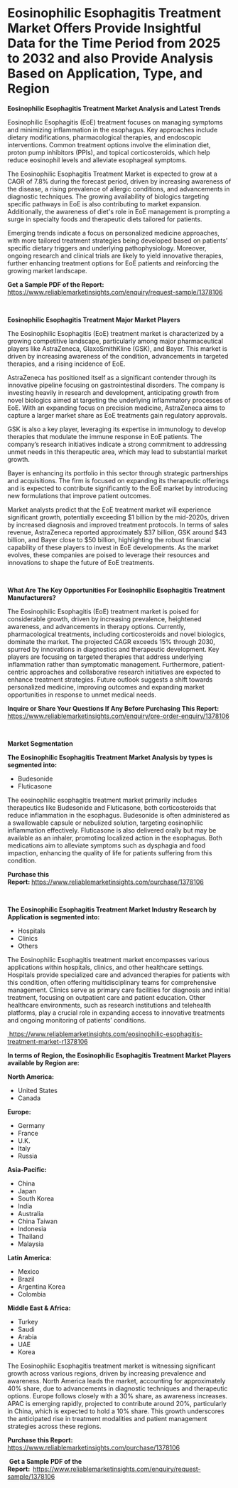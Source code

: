 <p><h1>Eosinophilic Esophagitis Treatment Market Offers Provide Insightful Data for the Time Period from 2025 to 2032 and also Provide Analysis Based on Application, Type, and Region</h1></p><p><strong>Eosinophilic Esophagitis Treatment Market Analysis and Latest Trends</strong></p>
<p><p>Eosinophilic Esophagitis (EoE) treatment focuses on managing symptoms and minimizing inflammation in the esophagus. Key approaches include dietary modifications, pharmacological therapies, and endoscopic interventions. Common treatment options involve the elimination diet, proton pump inhibitors (PPIs), and topical corticosteroids, which help reduce eosinophil levels and alleviate esophageal symptoms. </p><p>The Eosinophilic Esophagitis Treatment Market is expected to grow at a CAGR of 7.8% during the forecast period, driven by increasing awareness of the disease, a rising prevalence of allergic conditions, and advancements in diagnostic techniques. The growing availability of biologics targeting specific pathways in EoE is also contributing to market expansion. Additionally, the awareness of diet's role in EoE management is prompting a surge in specialty foods and therapeutic diets tailored for patients. </p><p>Emerging trends indicate a focus on personalized medicine approaches, with more tailored treatment strategies being developed based on patients’ specific dietary triggers and underlying pathophysiology. Moreover, ongoing research and clinical trials are likely to yield innovative therapies, further enhancing treatment options for EoE patients and reinforcing the growing market landscape.</p></p>
<p><strong>Get a Sample PDF of the Report:&nbsp;</strong> <a href="https://www.reliablemarketinsights.com/enquiry/request-sample/1378106?utm_campaign=2642&utm_medium=2&utm_source=Github&utm_content=ia&utm_term=13042025&utm_id=eosinophilic-esophagitis-treatment">https://www.reliablemarketinsights.com/enquiry/request-sample/1378106</a></p>
<p>&nbsp;</p>
<p><strong>Eosinophilic Esophagitis Treatment Major Market Players</strong></p>
<p><p>The Eosinophilic Esophagitis (EoE) treatment market is characterized by a growing competitive landscape, particularly among major pharmaceutical players like AstraZeneca, GlaxoSmithKline (GSK), and Bayer. This market is driven by increasing awareness of the condition, advancements in targeted therapies, and a rising incidence of EoE.</p><p>AstraZeneca has positioned itself as a significant contender through its innovative pipeline focusing on gastrointestinal disorders. The company is investing heavily in research and development, anticipating growth from novel biologics aimed at targeting the underlying inflammatory processes of EoE. With an expanding focus on precision medicine, AstraZeneca aims to capture a larger market share as EoE treatments gain regulatory approvals.</p><p>GSK is also a key player, leveraging its expertise in immunology to develop therapies that modulate the immune response in EoE patients. The company’s research initiatives indicate a strong commitment to addressing unmet needs in this therapeutic area, which may lead to substantial market growth.</p><p>Bayer is enhancing its portfolio in this sector through strategic partnerships and acquisitions. The firm is focused on expanding its therapeutic offerings and is expected to contribute significantly to the EoE market by introducing new formulations that improve patient outcomes.</p><p>Market analysts predict that the EoE treatment market will experience significant growth, potentially exceeding $1 billion by the mid-2020s, driven by increased diagnosis and improved treatment protocols. In terms of sales revenue, AstraZeneca reported approximately $37 billion, GSK around $43 billion, and Bayer close to $50 billion, highlighting the robust financial capability of these players to invest in EoE developments. As the market evolves, these companies are poised to leverage their resources and innovations to shape the future of EoE treatments.</p></p>
<p>&nbsp;</p>
<p><strong>What Are The Key Opportunities For Eosinophilic Esophagitis Treatment Manufacturers?</strong></p>
<p><p>The Eosinophilic Esophagitis (EoE) treatment market is poised for considerable growth, driven by increasing prevalence, heightened awareness, and advancements in therapy options. Currently, pharmacological treatments, including corticosteroids and novel biologics, dominate the market. The projected CAGR exceeds 15% through 2030, spurred by innovations in diagnostics and therapeutic development. Key players are focusing on targeted therapies that address underlying inflammation rather than symptomatic management. Furthermore, patient-centric approaches and collaborative research initiatives are expected to enhance treatment strategies. Future outlook suggests a shift towards personalized medicine, improving outcomes and expanding market opportunities in response to unmet medical needs.</p></p>
<p><strong>Inquire or Share Your Questions If Any Before Purchasing This Report:</strong> <a href="https://www.reliablemarketinsights.com/enquiry/pre-order-enquiry/1378106?utm_campaign=2642&utm_medium=2&utm_source=Github&utm_content=ia&utm_term=13042025&utm_id=eosinophilic-esophagitis-treatment">https://www.reliablemarketinsights.com/enquiry/pre-order-enquiry/1378106</a></p>
<p>&nbsp;</p>
<p><strong>Market Segmentation</strong></p>
<p><strong>The Eosinophilic Esophagitis Treatment Market Analysis by types is segmented into:</strong></p>
<p><ul><li>Budesonide</li><li>Fluticasone</li></ul></p>
<p><p>The eosinophilic esophagitis treatment market primarily includes therapeutics like Budesonide and Fluticasone, both corticosteroids that reduce inflammation in the esophagus. Budesonide is often administered as a swallowable capsule or nebulized solution, targeting eosinophilic inflammation effectively. Fluticasone is also delivered orally but may be available as an inhaler, promoting localized action in the esophagus. Both medications aim to alleviate symptoms such as dysphagia and food impaction, enhancing the quality of life for patients suffering from this condition.</p></p>
<p><strong>Purchase this Report:&nbsp;</strong><a href="https://www.reliablemarketinsights.com/purchase/1378106?utm_campaign=2642&utm_medium=2&utm_source=Github&utm_content=ia&utm_term=13042025&utm_id=eosinophilic-esophagitis-treatment">https://www.reliablemarketinsights.com/purchase/1378106</a></p>
<p>&nbsp;</p>
<p><strong>The Eosinophilic Esophagitis Treatment Market Industry Research by Application is segmented into:</strong></p>
<p><ul><li>Hospitals</li><li>Clinics</li><li>Others</li></ul></p>
<p><p>The Eosinophilic Esophagitis treatment market encompasses various applications within hospitals, clinics, and other healthcare settings. Hospitals provide specialized care and advanced therapies for patients with this condition, often offering multidisciplinary teams for comprehensive management. Clinics serve as primary care facilities for diagnosis and initial treatment, focusing on outpatient care and patient education. Other healthcare environments, such as research institutions and telehealth platforms, play a crucial role in expanding access to innovative treatments and ongoing monitoring of patients’ conditions.</p></p>
<p><a href="https://www.reliablemarketinsights.com/eosinophilic-esophagitis-treatment-market-r1378106?utm_campaign=2642&utm_medium=2&utm_source=Github&utm_content=ia&utm_term=13042025&utm_id=eosinophilic-esophagitis-treatment">&nbsp;https://www.reliablemarketinsights.com/eosinophilic-esophagitis-treatment-market-r1378106</a></p>
<p><strong>In terms of Region, the Eosinophilic Esophagitis Treatment Market Players available by Region are:</strong></p>
<p>
    <p> <strong> North America: </strong>
        <ul>
            <li>United States</li>
            <li>Canada</li>
        </ul>
        </p> 
    <p> <strong> Europe: </strong>
        <ul>
            <li>Germany</li>
            <li>France</li>
            <li>U.K.</li>
            <li>Italy</li>
            <li>Russia</li>
        </ul>
        </p> 
    <p> <strong> Asia-Pacific: </strong>
        <ul>
            <li>China</li>
            <li>Japan</li>
            <li>South Korea</li>
            <li>India</li>
            <li>Australia</li>
            <li>China Taiwan</li>
            <li>Indonesia</li>
            <li>Thailand</li>
            <li>Malaysia</li>
        </ul>
        </p> 
    <p> <strong> Latin America: </strong>
        <ul>
            <li>Mexico</li>
            <li>Brazil</li>
            <li>Argentina Korea</li>
            <li>Colombia</li>
        </ul>
        </p> 
    <p> <strong> Middle East & Africa: </strong>
        <ul>
            <li>Turkey</li>
            <li>Saudi</li>
            <li>Arabia</li>
            <li>UAE</li>
            <li>Korea</li>
        </ul>
    </p>
    </p>
<p><p>The Eosinophilic Esophagitis treatment market is witnessing significant growth across various regions, driven by increasing prevalence and awareness. North America leads the market, accounting for approximately 40% share, due to advancements in diagnostic techniques and therapeutic options. Europe follows closely with a 30% share, as awareness increases. APAC is emerging rapidly, projected to contribute around 20%, particularly in China, which is expected to hold a 10% share. This growth underscores the anticipated rise in treatment modalities and patient management strategies across these regions.</p></p>
<p><strong>Purchase this Report: </strong><a href="https://www.reliablemarketinsights.com/purchase/1378106?utm_campaign=2642&utm_medium=2&utm_source=Github&utm_content=ia&utm_term=13042025&utm_id=eosinophilic-esophagitis-treatment">https://www.reliablemarketinsights.com/purchase/1378106</a></p>
<p>&nbsp;<strong>Get a Sample PDF of the Report:&nbsp;&nbsp;</strong><a href="https://www.reliablemarketinsights.com/enquiry/request-sample/1378106?utm_campaign=2642&utm_medium=2&utm_source=Github&utm_content=ia&utm_term=13042025&utm_id=eosinophilic-esophagitis-treatment">https://www.reliablemarketinsights.com/enquiry/request-sample/1378106</a></p>
<p><strong></strong></p>
<p><p></p><p></p><p></p></p>